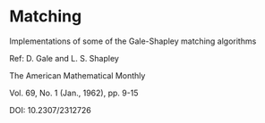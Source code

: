 # Matching
Implementations of some of the Gale-Shapley matching algorithms

Ref: D. Gale and L. S. Shapley

The American Mathematical Monthly

Vol. 69, No. 1 (Jan., 1962), pp. 9-15

DOI: 10.2307/2312726
